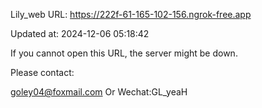 Lily_web URL: https://222f-61-165-102-156.ngrok-free.app

Updated at: 2024-12-06 05:18:42

If you cannot open this URL, the server might be down.

Please contact: 

goley04@foxmail.com Or Wechat:GL_yeaH